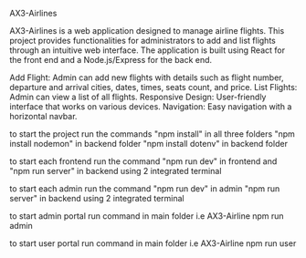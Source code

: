 AX3-Airlines

AX3-Airlines is a web application designed to manage airline flights. This project provides functionalities for administrators to add and list flights through an intuitive web interface. The application is built using React for the front end and a Node.js/Express for the back end.


Add Flight: Admin can add new flights with details such as flight number, departure and arrival cities, dates, times, seats count, and price.
List Flights: Admin can view a list of all flights.
Responsive Design: User-friendly interface that works on various devices.
Navigation: Easy navigation with a horizontal navbar.

to start the project 
run the commands
"npm install" in all three folders
"npm install nodemon" in backend folder
"npm install dotenv" in backend folder



to start each frontend run the command
"npm run dev" 
in frontend
and 
"npm run server"
in backend 
using 2 integrated terminal

to start each admin run the command
"npm run dev" 
in admin
"npm run server"
in backend 
using 2 integrated terminal



to start admin portal run command in main folder i.e AX3-Airline
npm run admin

to start user portal run command in main folder i.e AX3-Airline
npm run user

